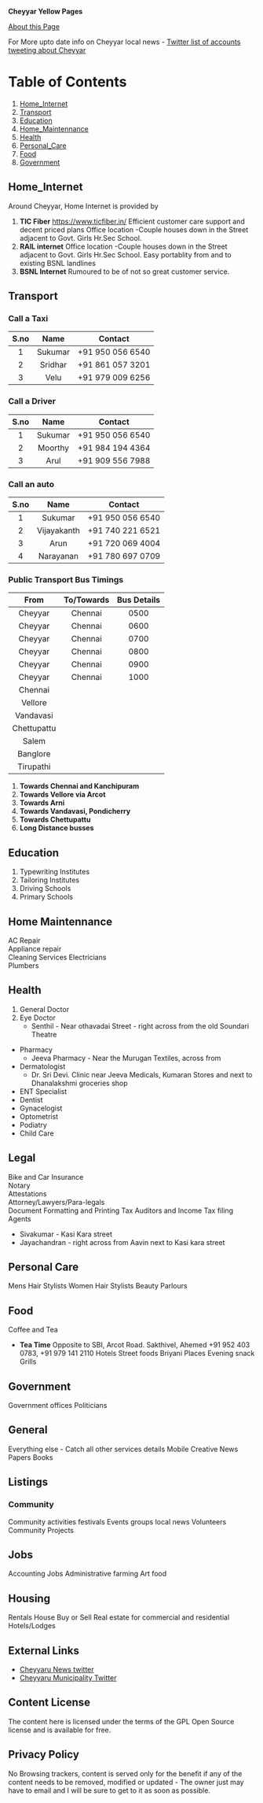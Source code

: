 
**Cheyyar Yellow Pages**

[About this Page](About_this_page.md)

For More upto date info on Cheyyar local news  - [Twitter list of accounts tweeting about Cheyyar](https://twitter.com/i/lists/1468486874947751940)

# Table of Contents 
1. [Home_Internet](#Home_Internet)
2. [Transport](#Transport)
3. [Education](#Education)
4. [Home_Maintennance](#Home_Maintennance)
5. [Health](#Health)
6. [Personal_Care](#Personal_Care)
7. [Food](#Food)
8. [Government](#Government)

## Home_Internet 
Around Cheyyar, Home Internet is provided by 
1. **TIC Fiber**
	https://www.ticfiber.in/
	Efficient customer care support and decent priced plans 
	Office location -Couple houses down in the Street adjacent to Govt. Girls Hr.Sec School. 
2. **RAIL internet**
	Office location -Couple houses down in the Street adjacent to Govt. Girls Hr.Sec School. 
	Easy portablity from and to existing BSNL landlines 
3. **BSNL Internet**
	Rumoured to be of not so great customer service. 

## Transport 

### **Call a Taxi**

|S.no   | Name    | Contact          |
|:-----:|:-------:|:----------------:|
|1      | Sukumar | +91 950 056 6540 |
|2      | Sridhar | +91 861 057 3201 |
|3      | Velu    | +91 979 009 6256 |

### **Call a Driver**

|S.no   | Name    | Contact          |
|:-----:|:-------:|:----------------:|
|1      |Sukumar  | +91 950 056 6540 |
|2      |Moorthy  | +91 984 194 4364 |
|3      |Arul     | +91 909 556 7988 |


### **Call an auto**

|S.no   | Name        | Contact          |
|:-----:|:-----------:|:----------------:|
|1      |Sukumar      | +91 950 056 6540 |
|2      |Vijayakanth  | +91 740 221 6521 |
|3      |Arun         | +91 720 069 4004 |
|4      |Narayanan    | +91 780 697 0709 |


### **Public Transport Bus Timings**

|From       | To/Towards        | Bus Details      |   
|:---------:|:-----------------:|:----------------:|
|Cheyyar    |Chennai            | 0500             |
|Cheyyar    |Chennai            | 0600             |
|Cheyyar    |Chennai            | 0700             |
|Cheyyar    |Chennai            | 0800             |
|Cheyyar    |Chennai            | 0900             |
|Cheyyar    |Chennai            | 1000             |
|Chennai    |                   |                  |
|Vellore    |                   |                  |
|Vandavasi  |                   |                  |
|Chettupattu|                   |                  |
|Salem      |                   |                  |
|Banglore   |                   |                  |
|Tirupathi  |                   |                  |



1. **Towards Chennai and Kanchipuram**
2. **Towards Vellore via Arcot**
3. **Towards Arni**
4. **Towards Vandavasi, Pondicherry**
5. **Towards Chettupattu**
6. **Long Distance busses** 

## Education 
1. Typewriting Institutes 
2. Tailoring Institutes 
3. Driving Schools 
4. Primary Schools

## Home Maintennance
AC Repair         
Appliance repair  
Cleaning Services
Electricians      
Plumbers  

## Health 
1. General Doctor               	
2. Eye Doctor  
	* Senthil - Near othavadai Street - right across from the old Soundari Theatre 	
* Pharmacy                     	
	* Jeeva Pharmacy - Near the Murugan Textiles, across from 
* Dermatologist
	* 	Dr. Sri Devi. Clinic near Jeeva Medicals, Kumaran Stores and next to Dhanalakshmi groceries shop
* ENT Specialist 
* Dentist                      	
* Gynacelogist                 	
* Optometrist                  	
* Podiatry                     	
* Child Care

## Legal 

Bike and Car Insurance           
Notary                           
Attestations                     
Attorney/Lawyers/Para-legals     
Document Formatting and Printing
Tax Auditors and Income Tax filing Agents 
* Sivakumar - Kasi Kara street 
* Jayachandran - right across from Aavin next to Kasi kara street         

## Personal Care
Mens Hair Stylists
Women Hair Stylists 
Beauty Parlours 

## Food 
Coffee and Tea
* **Tea Time**
	Opposite to SBI, Arcot Road. 
	Sakthivel, Ahemed +91 952 403 0783, +91 979 141 2110
Hotels
Street foods 
Briyani Places
Evening snack
Grills 


## Government 
Government offices
Politicians

## General 
Everything else - Catch all other services details
Mobile
Creative
News Papers 
Books 

## Listings

### Community
Community activities
festivals
Events
groups
local news
Volunteers
Community Projects 

##  Jobs
Accounting Jobs
Administrative
farming
Art
food

## Housing
Rentals
House Buy or Sell
Real estate for commercial and residential
Hotels/Lodges


## External Links

* [Cheyyaru News twitter ](https://twitter.com/CheyyaruNews)
* [Cheyyaru Municipality Twitter](https://twitter.com/CheyyaruM)

## Content License

The content here is licensed under the terms of the GPL Open Source license and is available for free.

## Privacy Policy

No Browsing trackers, content is served only for the benefit if any of the content needs to be removed, modified or updated - The owner just may have to email and I will be sure to get to it as soon as possible. 


